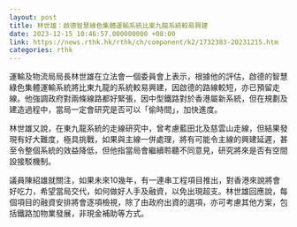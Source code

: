 ```yaml
---
layout: post
title: 林世雄：啟德智慧綠色集體運輸系統比東九龍系統較易興建
date: 2023-12-15 10:46:57.000000000 +08:00
link: https://news.rthk.hk/rthk/ch/component/k2/1732383-20231215.htm
categories: rthk
---
```


運輸及物流局局長林世雄在立法會一個委員會上表示，根據他的評估，啟德的智慧綠色集體運輸系統將比東九龍的系統較易興建，因啟德的路線較短，亦已預留走線。他強調政府對兩條線路都好緊張，因中型鐵路對於香港屬新系統，但在規劃及建造過程中，當局一定會研究是否可以「偷時間」，加快進度。

林世雄又說，在東九龍系統的走線研究中，曾考慮藍田北及慈雲山走線，但結果發現有好大難度，極具挑戰，如果與主線一併處理，將有可能令主線的興建延遲，甚至令整個系統的效益降低，但他指當局會繼續聆聽不同意見，研究將來是否有空間設接駁機制。

議員陳紹雄就關注，如果未來10幾年，有一連串工程項目推出，對香港來說將會好吃力，希望當局交代，如何做好人手及融資，以免出現超支。林世雄回應說，每個項目的融資安排將會逐項檢視，除了由政府出資的選項，亦可考慮其他方案，包括鐵路加物業發展，非現金補助等方式。
